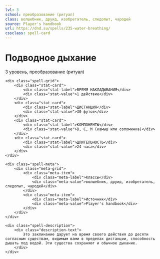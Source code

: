 ```yaml
---
lvl: 3
school: преобразование (ритуал)
class: волшебник, друид, изобретатель, следопыт, чародей
source: Player's handbook
url: https://dnd.su/spells/235-water-breathing/
cssclass: spell-card
---
```


<div class="spell-container">
    <div class="spell-header">
        <h1 class="spell-name">Подводное дыхание</h1>
        <div class="spell-level">3 уровень, преобразование (ритуал)</div>
    </div>
    
    <div class="spell-grid">
        <div class="stat-card">
            <div class="stat-label">ВРЕМЯ НАКЛАДЫВАНИЯ</div>
            <div class="stat-value">1 действие</div>
        </div>
        <div class="stat-card">
            <div class="stat-label">ДИСТАНЦИЯ</div>
            <div class="stat-value">30 футов</div>
        </div>
        <div class="stat-card">
            <div class="stat-label">КОМПОНЕНТЫ</div>
            <div class="stat-value">В, С, М (камыш или соломинка)</div>
        </div>
        <div class="stat-card">
            <div class="stat-label">ДЛИТЕЛЬНОСТЬ</div>
            <div class="stat-value">24 часа</div>
        </div>
    </div>
    
    <div class="spell-meta">
        <div class="meta-grid">
            <div class="meta-item">
                <div class="meta-label">Классы</div>
                <div class="meta-value">волшебник, друид, изобретатель, следопыт, чародей</div>
            </div>
            <div class="meta-item">
                <div class="meta-label">Источник</div>
                <div class="meta-value">Player's handbook</div>
            </div>
        </div>
    </div>
    
    <div class="spell-description">
        <div class="description-text">
            Это заклинание дарует на время своего действия до десяти согласным существам, видимым вами в пределах дистанции, способность дышать под водой. Эти существа сохраняют и обычное дыхание.
        </div>
    </div>
</div>